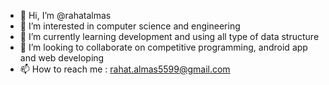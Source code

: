 - 👋 Hi, I’m @rahatalmas
- 👀 I’m interested in computer science and engineering
- 🌱 I’m currently learning development and using all type of data structure 
- 💞️ I’m looking to collaborate on competitive programming, android app and web developing
- 📫 How to reach me : rahat.almas5599@gmail.com

<!---
rahatalmas/rahatalmas is a ✨ special ✨ repository because its `README.md` (this file) appears on your GitHub profile.
You can click the Preview link to take a look at your changes.
--->
